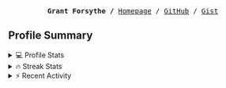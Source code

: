 <p><pre align="center"><strong>Grant Forsythe /</strong> <a href="https://www.grantwforsythe.com/">Homepage</a> / <a href="https://github.com/grantwforsythe">GitHub</a> / <a href="https://gist.github.com/grantwforsythe">Gist</a></pre></p>
 
<h2 align="left">Profile Summary</h2>
<details>
    <summary>💻 Profile Stats</summary>
    <div align="center">
        <img alt="GitHub stats" src="https://github-readme-stats.vercel.app/api?username=grantwforsythe&count_private=true&show_icons=true&hide=stars&border_radius=7&include_all_commits=true&hide_rank=true&custom_title=Grant%27s%20GitHub%20Stats">
        <img alt="Top languages" src="https://github-readme-stats.vercel.app/api/top-langs/?username=grantwforsythe&hide=jupyter+notebook,vim+script&layout=compact&langs_count=6">
    </div>
    <p style="font-size: 11px;" align="center">
        <strong>Note:</strong> Top languages is only a metric of the languages my public code consists of and doesn't reflect experience or skill level.
    </p>
</details>

<details>
    <summary>🔥 Streak Stats</summary>
        <div align="center">
            <img alt="Streak stats" src="https://github-readme-streak-stats.herokuapp.com/?user=grantwforsythe">
        </div>
</details>

 <details>
    <summary>⚡ Recent Activity</summary>
    
  <!--START_SECTION:activity-->
1. 🚀 Published release [Release 1.6.0](https://github.com/grantwforsythe/custom-reports-for-ynab/releases/tag/1.6.0) in [grantwforsythe/custom-reports-for-ynab](https://github.com/grantwforsythe/custom-reports-for-ynab)
2. 🗣 Commented on [#270](https://github.com/codecov/feedback/issues/270#issuecomment-2111261871) in [codecov/feedback](https://github.com/codecov/feedback)
3. 🚀 Published release [Release 1.5.0](https://github.com/grantwforsythe/custom-reports-for-ynab/releases/tag/1.5.0) in [grantwforsythe/custom-reports-for-ynab](https://github.com/grantwforsythe/custom-reports-for-ynab)
4. 🎉 Merged PR [#15](https://github.com/grantwforsythe/custom-reports-for-ynab/pull/15) in [grantwforsythe/custom-reports-for-ynab](https://github.com/grantwforsythe/custom-reports-for-ynab)
5. 💪 Opened PR [#15](https://github.com/grantwforsythe/custom-reports-for-ynab/pull/15) in [grantwforsythe/custom-reports-for-ynab](https://github.com/grantwforsythe/custom-reports-for-ynab)
  <!--END_SECTION:activity-->
    
 </details>
